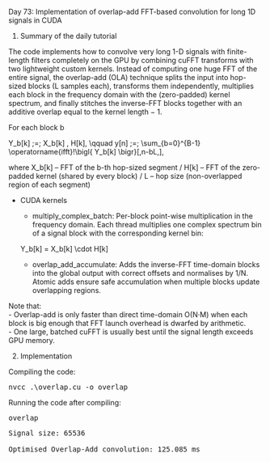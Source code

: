 Day 73: Implementation of overlap-add FFT-based convolution for long 1D signals in CUDA

1) Summary of the daily tutorial

The code implements how to convolve very long 1-D signals with finite-length filters completely on the GPU by combining cuFFT transforms with two lightweight custom kernels.
Instead of computing one huge FFT of the entire signal, the overlap-add (OLA) technique splits the input into hop-sized blocks (L samples each), transforms them independently, multiplies each block in the frequency domain with the (zero-padded) kernel spectrum, and finally stitches the inverse-FFT blocks together with an additive overlap equal to the kernel length − 1.

For each block b

Y_b[k] \;=\; X_b[k] \, H[k], \qquad
y[n] \;=\; \sum_{b=0}^{B-1} \operatorname{ifft}\!\bigl\{ Y_b[k] \bigr\}[\,n-bL\,],

where X_b[k] – FFT of the b-th hop-sized segment / H[k] – FFT of the zero-padded kernel (shared by every block) / L – hop size (non-overlapped region of each segment)

- CUDA kernels
    - multiply_complex_batch: Per-block point-wise multiplication in the frequency domain. Each thread multiplies one complex spectrum bin of a signal block with the corresponding kernel bin:

    Y_b[k] = X_b[k] \cdot H[k]
    
    - overlap_add_accumulate: Adds the inverse-FFT time-domain blocks into the global output with correct offsets and normalises by 1/N. Atomic adds ensure safe accumulation when multiple blocks update overlapping regions.

Note that:  
    - Overlap-add is only faster than direct time-domain O(N·M) when each block is big enough that FFT launch overhead is dwarfed by arithmetic.  
    - One large, batched cuFFT is usually best until the signal length exceeds GPU memory.

2) Implementation

Compiling the code:

<pre>nvcc .\overlap.cu -o overlap</pre>

Running the code after compiling:

<pre>overlap</pre>

<pre>Signal size: 65536 

Optimised Overlap-Add convolution: 125.085 ms</pre>
